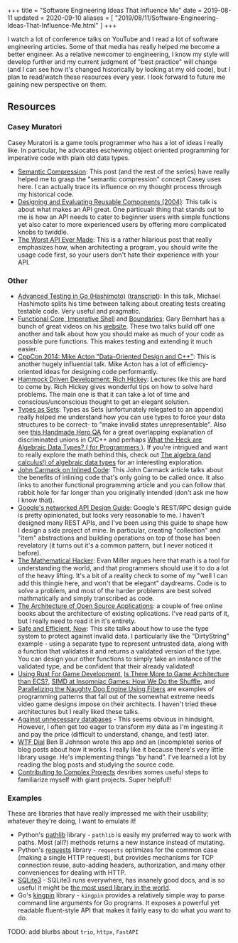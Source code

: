+++
title = "Software Engineering Ideas That Influence Me"
date = 2019-08-11
updated = 2020-09-10
aliases = [ "2019/08/11/Software-Engineering-Ideas-That-Influence-Me.html" ]
+++

I watch a lot of conference talks on YouTube and I read a lot of software
engineering articles. Some of that media has really helped me become a better
engineer. As a relative newcomer to engineering, I know my style will develop further and
my current judgment of "best practice" will change (and I can see how it's
changed historically by looking at my old code), but I plan to read/watch these
resources every year. I look forward to future me gaining new perspective on
them.

## Resources

### Casey Muratori

Casey Muratori is a game tools programmer who has a lot of ideas I really like.
In particular, he advocates eschewing object oriented programming for
imperative code with plain old data types.

- [Semantic Compression](https://caseymuratori.com/blog_0015): This post (and
  the rest of the series) have really helped me to grasp the "semantic
  compression" concept Casey uses here. I can actually trace its influence on
  my thought process through my historical code.
- [Designing and Evaluating Reusable Components (2004)](https://caseymuratori.com/blog_0024): This talk is about what makes
  an API great. One particualr thing that stands out to me is how an API needs
  to cater to beginner users with simple functions yet also cater to more
  experienced users by offering more complicated knobs to twiddle.
- [The Worst API Ever Made](https://caseymuratori.com/blog_0025): This is a
  rather hilarious post that really emphasizes how, when architecting a
  program, you should write the usage code first, so your users don't hate their experience with your API.

### Other

- [Advanced Testing in Go (Hashimoto)](https://www.youtube.com/watch?v=8hQG7QlcLBk) ([transcript](https://about.sourcegraph.com/go/advanced-testing-in-go)):
  In this talk, Michael Hashimoto splits his time between talking about
  creating tests creating testable code. Very useful and pragmatic.
- [Functional Core, Imperative Shell](https://www.destroyallsoftware.com/screencasts/catalog/functional-core-imperative-shell) and [Boundaries](https://www.destroyallsoftware.com/talks/boundaries):
  Gary Bernhart has a bunch of great videos on his
  [website](https://www.destroyallsoftware.com/screencasts). These two talks
  build off one another and talk about how you should make as much of your code
  as possible pure functions. This makes testing and extending it much easier.
- [CppCon 2014: Mike Acton "Data-Oriented Design and C++"](https://www.youtube.com/watch?v=rX0ItVEVjHc):
  This is another hugely influential talk. Mike Acton has a lot of
  efficiency-oriented ideas for designing code performantly.
- [Hammock Driven Development: Rich Hickey](https://www.youtube.com/watch?v=f84n5oFoZBc):
  Lectures like this are hard to come by. Rich Hickey gives wonderful tips on
  how to solve hard problems. The main one is that it can take a lot of time
  and conscious/unconscious thought to get an elegant solution.
- [Types as Sets](https://guide.elm-lang.org/appendix/types_as_sets.html):
  Types as Sets (unfortunately relegated to an appendix) really helped me
  understand how you can use types to force your data structures to be correct-
  to "make invalid states unrepresentable". Also see
  [this Handmade Hero QA](https://guide.handmadehero.org/code/day376/#8204)
  for a great overlapping explanation of discriminated unions in C/C++ and perhaps
  [What the Heck are Algebraic Data Types? ( for Programmers )](http://merrigrove.blogspot.com/2011/12/another-introduction-to-algebraic-data.html).
  If you're intrigued and want to really explore the math behind this, check out
  [The algebra (and calculus!) of algebraic data types](https://codewords.recurse.com/issues/three/algebra-and-calculus-of-algebraic-data-types)
  for an interesting exploration.
- [John Carmack on Inlined Code](http://number-none.com/blow/john_carmack_on_inlined_code.html):
  This John Carmack article talks about the benefits of inlining code that's
  only going to be called once. It also links to another functional programming
  article and you can follow that rabbit hole for far longer than you originally
  intended (don't ask me how I know that).
- [Google's networked API Design Guide](https://cloud.google.com/apis/design/):
  Google's REST/RPC design guide is pretty opinionated, but looks very
  reasonable to me. I haven't designed many REST APIs, and I've been using this
  guide to shape how I design a side project of mine. In particular, creating
  "collection" and "item" abstractions and building operations on top of those
  has been revelatory (it turns out it's a common pattern, but I never noticed it
  before).
- [The Mathematical Hacker](https://www.evanmiller.org/mathematical-hacker.html):
  Evan Miller argues here that math is a tool for understanding the world, and
  that programmers should use it to do a lot of the heavy lifting. It's a bit of
  a reality check to some of my "well I can add this thingie here, and won't that
  be elegant" daydreams. Code is to solve a problem, and most of the harder
  problems are best solved mathmatically and simply transcribed as code.
- [The Architecture of Open Source Applications](http://www.aosabook.org/en/index.html):
  a couple of free online books about the architecture of existing oplications.
  I've read parts of it, but I really need to read it in it's entirety.
- [Safe and Efficient, Now](http://okmij.org/ftp/Computation/lightweight-static-guarantees.html):
  This site talks about how to use the type system to protect against invalid
  data. I particularly like the "DirtyString" example - using a separate type
  to represent untrusted data, along with a function that validates it and
  returns a validated version of the type. You can design your other functions
  to simply take an instance of the validated type, and be confident that their
  already validated!
- [Using Rust For Game Development](https://www.youtube.com/watch?v=aKLntZcp27M),
  [Is There More to Game Architecture than ECS?](https://www.youtube.com/watch?v=aKLntZcp27M),
  [SIMD at Insomniac Games: How We Do the Shuffle](https://www.gdcvault.com/play/1022248/SIMD-at-Insomniac-Games-How),
  and  [Parallelizing the Naughty Dog Engine Using Fibers](https://www.gdcvault.com/play/1022186/Parallelizing-the-Naughty-Dog-Engine)
  are examples of programming patterns that fall out of the somewhat extreme
  needs video game designs impose on their architects. I haven't tried these
  architectures but I really liked these talks.
- [Against unnecessary databases](https://beepb00p.xyz/unnecessary-db.html) - This seems obvious in hindsight. However, I often get too eager to transform my data as I'm ingesting it and pay the price (difficult to understand, change, and test) later.
- [WTF Dial](https://wtfdial.com/) Ben B Johnson wrote this app and an (incomplete) series of blog posts about how it works. I really like it because there's very little library usage. He's implementing things "by hand". I've learned a lot by reading the blog posts and studying the source code.
- [Contributing to Complex Projects](https://mitchellh.com/writing/contributing-to-complex-projects) desribes somes useful steps to familiarize myself with giant projects. Super helpful!!

### Examples

These are libraries that have really impressed me with their usability;
whatever they're doing, I want to emulate it!

- Python's [pathlib](https://docs.python.org/3/library/pathlib.html) library -
  `pathlib` is easily my preferred way to work with paths. Most (all?) methods
  returns a new instance instead of mutating.
- Python's [requests](https://3.python-requests.org/) library - `requests`
  optimizes for the common case (making a single HTTP request), but provides
  mechanisms for TCP connection reuse, auto-adding headers, authorization, and
  many other conveniences for dealing with HTTP.
- [SQLite3](https://www.sqlite.org/index.html) - SQLite3 runs everywhere, has
  insanely good docs, and is so useful it might be [the most used library in the
  world](https://www.sqlite.org/mostdeployed.html).
- Go's [kingpin](https://github.com/alecthomas/kingpin) library - `kingpin`
  provides a relatively simple way to parse command line arguments for Go
  programs. It exposes a powerful yet readable fluent-style API that makes it
  fairly easy to do what you want to do.

TODO: add blurbs about `trio`, `httpx`, `FastAPI`
